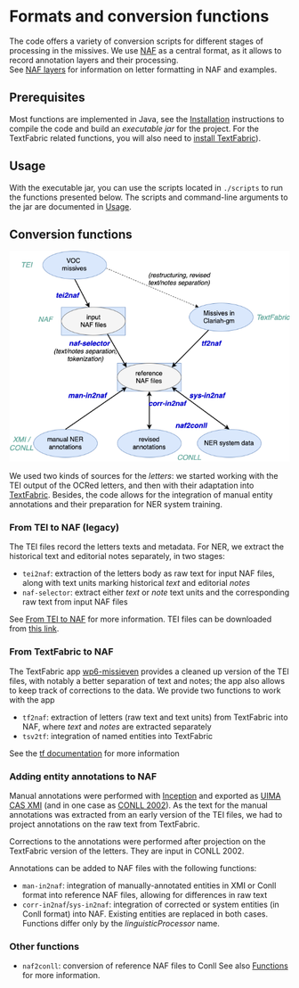 # Formats and conversion functions
The code offers a variety of conversion scripts for different stages of processing in the missives. 
We use [NAF](https://github.com/newsreader/NAF) as a central format, as it allows to record annotation layers and their processing.  
See [NAF layers](naf-layers.md) for information on letter formatting in NAF and examples.

## Prerequisites 
Most functions are implemented in Java, see the [Installation](../INSTALL.md#java-source-code) instructions to compile the code 
and build an *executable jar* for the project.
For the TextFabric related functions, you will also need to [install TextFabric](../INSTALL.md#installing-textfabric)).

## Usage
With the executable jar, you can use the scripts located in `./scripts` to run the functions presented below.
The scripts and command-line arguments to the jar are documented in [Usage](usage.md).

## Conversion functions
 ![](img/clariah-doc-functionality.png)
 
We used two kinds of sources for the *letters*: we started working with the TEI output of the OCRed letters, and then with their 
adaptation into [TextFabric](https://github.com/CLARIAH/wp6-missieven).
Besides, the code allows for the integration of manual entity annotations and their preparation for NER system training. 

### From TEI to NAF (legacy)
The TEI files record the letters texts and metadata. For NER, we extract the historical text and editorial notes separately, in two stages:
  * `tei2naf`: extraction of the letters body as raw text for input NAF files, along with text units marking historical *text* and editorial *notes*
  * `naf-selector`: extract either *text* or *note* text units and the corresponding raw text from input NAF files 

See [From TEI to NAF](tei2naf.md) 
  for more information.
TEI files can be downloaded from [this link](https://github.com/cltl/voc-missives-data/tree/master/generale-missiven/tei).
  
### From TextFabric to NAF
The TextFabric app [wp6-missieven](https://github.com/CLARIAH/wp6-missieven) provides a cleaned up version of the TEI files, with notably a better separation of text and notes; 
the app also allows to keep track of corrections to the data.
We provide two functions to work with the app
  * `tf2naf`: extraction of letters (raw text and text units) from TextFabric into NAF, where *text* and *notes* are extracted 
  separately
  * `tsv2tf`: integration of named entities into TextFabric
  
See the [tf documentation](../tf/README.md) for more information

### Adding entity annotations to NAF
Manual annotations were performed with [Inception](https://inception-project.github.io/) and exported as 
[UIMA CAS XMI](https://inception-project.github.io/releases/20.4/docs/user-guide.html#sect_formats_uimaxmi)
(and in one case as [CONLL 2002](https://inception-project.github.io/releases/20.4/docs/user-guide.html#sect_formats_conll2002)).
As the text for the manual annotations was extracted from an early version of the TEI files, we had to project annotations 
on the raw text from TextFabric.

Corrections to the annotations were performed after projection on the TextFabric version of the letters. They are input in CONLL 2002. 

Annotations can be added to NAF files with the following functions:
  * `man-in2naf`: integration of manually-annotated entities in XMI or Conll format 
  into reference NAF files, allowing for differences in raw text 
  * `corr-in2naf`/`sys-in2naf`: integration of corrected or system entities (in Conll format) into NAF. Existing entities are
  replaced in both cases. Functions differ only by the *linguisticProcessor* name.


### Other functions
  * `naf2conll`: conversion of reference NAF files to Conll
See also [Functions](functions.md) for more information. 


